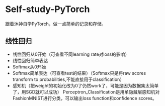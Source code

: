 # Self-study-PyTorch
跟着沐神自学PyTorch，做一点简单的记录和存储。
## 线性回归
- 线性回归从0开始（可查看不同learning rate对loss的影响）
- 线性回归简单表达
- Softmax从0开始
- Softmax简单表达（可查看test的结果）（Softmax只是将raw scores transform to probabilities,不能直接用于classification）
- 感知机（把weight的初始化改为0了仍然work了，可能是因为数据集太简单了，用SGD就可以成功）
  Perceptron_Classification是用单隐藏层感知机对FashionMNIST进行分类，可以输出loss function和confidence scores。
